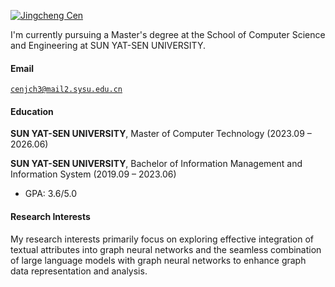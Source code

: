 [![Jingcheng Cen](https://img.shields.io/badge/Jingcheng_Cen-github-blue?logo=github)](https://github.com/JasonCen-sweetdreams)

I'm currently pursuing a Master's degree at the School of Computer Science and Engineering at SUN YAT-SEN UNIVERSITY.

#### Email  
<code>cenjch3@mail2.sysu.edu.cn</code>  

#### Education  
**SUN YAT-SEN UNIVERSITY**, Master of Computer Technology (2023.09 – 2026.06)

**SUN YAT-SEN UNIVERSITY**, Bachelor of Information Management and Information System (2019.09 – 2023.06)
- GPA: 3.6/5.0   

#### Research Interests  
My research interests primarily focus on exploring effective integration of textual attributes into graph neural networks and the seamless combination of large language models with graph neural networks to enhance graph data representation and analysis.